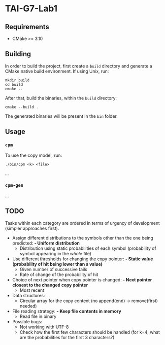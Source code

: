 # TAI-G7-Lab1

## Requirements

- CMake >= 3.10

## Building

In order to build the project, first create a `build` directory and generate a CMake native build environment.
If using Unix, run:

```
mkdir build
cd build
cmake ..
```

After that, build the binaries, within the `build` directory:

```
cmake --build .
```

The generated binaries will be present in the `bin` folder.

## Usage

### `cpm`

To use the copy model, run:

```
./bin/cpm <k> <file>
```

...

### `cpm-gen`

...

## TODO

Tasks within each category are ordered in terms of urgency of development (simpler approaches first).

- Assign different distributions to the symbols other than the one being predicted:
  **- Uniform distribution**
  - Distribution using static probabilities of each symbol (probability of symbol appearing in the _whole_ file)
- Use different thresholds for changing the copy pointer:
  **- Static value (probability of hit being lower than a value)**
  - Given number of successive fails
  - Rate of change of the probability of hit
- Choice of next pointer when copy pointer is changed:
  **- Next pointer closest to the changed copy pointer**
  - Most recent
- Data structures:
  - Circular array for the copy context (no append(end) -> remove(first) needed)
- File reading strategy:
  **- Keep file contents in memory**
  - Read file in binary
- Possible bugs:
  - Not working with UTF-8
  - Check how the first few characters should be handled (for k=4, what are the probabilities for the first 3 characters?)
